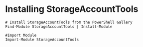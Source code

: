 # Installing StorageAccountTools

    # Install StorageAccountTools from the PowerShell Gallery
    Find-Module StorageAccountTools | Install-Module

    #Import Module
    Import-Module StorageAccountTools
